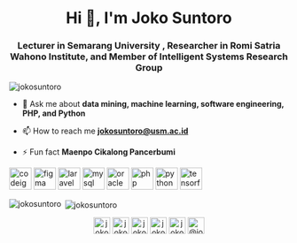 <h1 align="center">Hi 👋, I'm Joko Suntoro</h1>
<h3 align="center">Lecturer in Semarang University , Researcher in Romi Satria Wahono Institute, and Member of Intelligent Systems Research Group</h3>

<p align="left"> <img src="https://komarev.com/ghpvc/?username=jokosuntoro" alt="jokosuntoro" /> </p>

- 💬 Ask me about **data mining, machine learning, software engineering, PHP, and Python**

- 📫 How to reach me **jokosuntoro@usm.ac.id**

- ⚡ Fun fact **Maenpo Cikalong Pancerbumi**

<p align="left"><img src="https://cdn.worldvectorlogo.com/logos/codeigniter.svg" alt="codeigniter" width="40" height="40"/> <img src="https://www.vectorlogo.zone/logos/figma/figma-icon.svg" alt="figma" width="40" height="40"/> <img src="https://devicons.github.io/devicon/devicon.git/icons/laravel/laravel-plain-wordmark.svg" alt="laravel" width="40" height="40"/> <img src="https://devicons.github.io/devicon/devicon.git/icons/mysql/mysql-original-wordmark.svg" alt="mysql" width="40" height="40"/> <img src="https://devicons.github.io/devicon/devicon.git/icons/oracle/oracle-original.svg" alt="oracle" width="40" height="40"/> <img src="https://devicons.github.io/devicon/devicon.git/icons/php/php-original.svg" alt="php" width="40" height="40"/> <img src="https://devicons.github.io/devicon/devicon.git/icons/python/python-original.svg" alt="python" width="40" height="40"/> <img src="https://www.vectorlogo.zone/logos/tensorflow/tensorflow-icon.svg" alt="tensorflow" width="40" height="40"/></p><p><img align="left" src="https://github-readme-stats.vercel.app/api/top-langs/?username=jokosuntoro&layout=compact&hide=html" alt="jokosuntoro" /></p>

<p>&nbsp;<img align="center" src="https://github-readme-stats.vercel.app/api?username=jokosuntoro&show_icons=true" alt="jokosuntoro" /></p>

<p align="center">
<a href="https://twitter.com/jokosuntoro" target="blank"><img align="center" src="https://cdn.jsdelivr.net/npm/simple-icons@3.0.1/icons/twitter.svg" alt="jokosuntoro" height="30" width="30" /></a>
<a href="https://linkedin.com/in/jokosuntoro" target="blank"><img align="center" src="https://cdn.jsdelivr.net/npm/simple-icons@3.0.1/icons/linkedin.svg" alt="jokosuntoro" height="30" width="30" /></a>
<a href="https://kaggle.com/jokosuntoro" target="blank"><img align="center" src="https://cdn.jsdelivr.net/npm/simple-icons@3.0.1/icons/kaggle.svg" alt="jokosuntoro" height="30" width="30" /></a>
<a href="https://fb.com/joko.sun1" target="blank"><img align="center" src="https://cdn.jsdelivr.net/npm/simple-icons@3.0.1/icons/facebook.svg" alt="joko.sun1" height="30" width="30" /></a>
<a href="https://instagram.com/jokosuntoro" target="blank"><img align="center" src="https://cdn.jsdelivr.net/npm/simple-icons@3.0.1/icons/instagram.svg" alt="jokosuntoro" height="30" width="30" /></a>
<a href="https://medium.com/@jokosuntoro" target="blank"><img align="center" src="https://cdn.jsdelivr.net/npm/simple-icons@3.0.1/icons/medium.svg" alt="@jokosuntoro" height="30" width="30" /></a>
</p>
